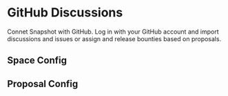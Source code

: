 # GitHub Discussions

Connet Snapshot with GitHub. Log in with your GitHub account and import discussions and issues or assign and release bounties based on proposals.

## Space Config

## Proposal Config